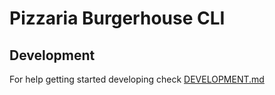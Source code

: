 # Pizzaria Burgerhouse CLI

## Development

For help getting started developing check [DEVELOPMENT.md](DEVELOPMENT.md)

